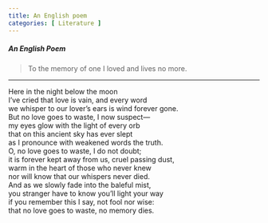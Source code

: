 ```yaml
---
title: An English poem
categories: [ Literature ]
---
```


##### An English Poem 

> To the memory of one I loved and lives no more.
---

Here in the night below the moon <br> 
I’ve cried that love is vain, and every word <br>
we whisper to our lover’s ears is wind forever gone.<br> 
But no love goes to waste, I now suspect— <br> 
my eyes glow with the light of every orb<br> 
that on this ancient sky has ever slept<br> 
as I pronounce with weakened words the truth.<br> 
O, no love goes to waste, I do not doubt;<br> 
it is forever kept away from us, cruel passing dust,<br> 
warm in the heart of those who never knew<br> 
nor will know that our whispers never died.<br> 
And as we slowly fade into the baleful mist,<br> 
you stranger have to know you’ll light your way<br>
if you remember this I say, not fool nor wise: <br>
that no love goes to waste, no memory dies.


